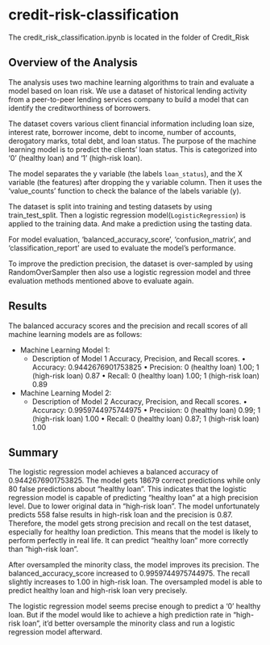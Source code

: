 # credit-risk-classification
The credit_risk_classification.ipynb is located in the folder of Credit_Risk

## Overview of the Analysis

The analysis uses two machine learning algorithms to train and evaluate a model based on loan risk. We use a dataset of historical lending activity from a peer-to-peer lending services company to build a model that can identify the creditworthiness of borrowers.

The dataset covers various client financial information including loan size, interest rate, borrower income, debt to income, number of accounts, derogatory marks, total debt, and loan status. The purpose of the machine learning model is to predict the clients’ loan status. This is categorized into ‘0’ (healthy loan) and ‘1’ (high-risk loan).

The model separates the y variable (the labels `loan_status`), and the X variable (the features) after dropping the y variable column. Then it uses the ‘value_counts’ function to check the balance of the labels variable (y). 

The dataset is split into training and testing datasets by using train_test_split. Then a logistic regression model(`LogisticRegression`) is applied to the training data. And make a prediction using the tasting data.

For model evaluation, ‘balanced_accuracy_score’, ‘confusion_matrix’, and ‘classification_report’ are used to evaluate the model’s performance.

To improve the prediction precision, the dataset is over-sampled by using RandomOverSampler then also use a logistic regression model and three evaluation methods mentioned above to evaluate again.

## Results

The balanced accuracy scores and the precision and recall scores of all machine learning models are as follows:

* Machine Learning Model 1:
  * Description of Model 1 Accuracy, Precision, and Recall scores.
•	Accuracy: 0.9442676901753825
•	Precision: 0 (healthy loan) 1.00; 1 (high-risk loan) 0.87
•	Recall: 0 (healthy loan) 1.00; 1 (high-risk loan) 0.89
* Machine Learning Model 2:
  * Description of Model 2 Accuracy, Precision, and Recall scores.
•	Accuracy: 0.9959744975744975
•	Precision: 0 (healthy loan) 0.99; 1 (high-risk loan) 1.00
•	Recall: 0 (healthy loan) 0.87; 1 (high-risk loan) 1.00

## Summary

The logistic regression model achieves a balanced accuracy of 0.9442676901753825. The model gets 18679 correct predictions while only 80 false predictions about “healthy loan”. This indicates that the logistic regression model is capable of predicting “healthy loan” at a high precision level. Due to lower original data in “high-risk loan”. The model unfortunately predicts 558 false results in high-risk loan and the precision is 0.87. Therefore, the model gets strong precision and recall on the test dataset, especially for healthy loan prediction. This means that the model is likely to perform perfectly in real life. It can predict “healthy loan” more correctly than “high-risk loan”.

After oversampled the minority class, the model improves its precision. The balanced_accuracy_score increased to 0.9959744975744975. The recall slightly increases to 1.00 in high-risk loan. The oversampled model is able to predict healthy loan and high-risk loan very precisely.

The logistic regression model seems precise enough to predict a ‘0’ healthy loan. But if the model would like to achieve a high prediction rate in “high-risk loan”, it’d better oversample the minority class and run a logistic regression model afterward. 

